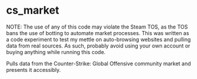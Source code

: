 # cs_market
NOTE: The use of any of this code may violate the Steam TOS, as the TOS bans the use of botting to automate market processes. This was written as a code experiment to test my mettle on auto-browsing websites and pulling data from real sources. As such, probably avoid using your own account or buying anything while running this code.

Pulls data from the Counter-Strike: Global Offensive community market and presents it accessibly.
